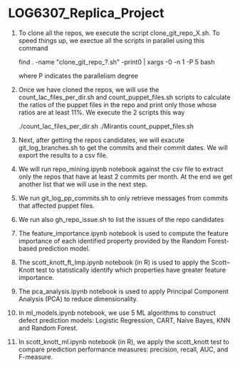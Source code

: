 # LOG6307_Replica_Project

1. To clone all the repos, we execute the script clone_git_repo_X.sh. To speed things up, we exectue all the scripts in parallel using this command

    find . -name "clone_git_repo_?.sh" -print0 | xargs -0 -n 1 -P 5 bash

    where P indicates the parallelism degree

2. Once we have cloned the repos, we will use the count_Iac_files_per_dir.sh and count_puppet_files.sh scripts to calculate the ratios
of the puppet files in the repo and print only those whose ratios are at least 11%. We execute the 2 scripts this way

    ./count_Iac_files_per_dir.sh ./Mirantis count_puppet_files.sh

3. Next, after getting the repos candidates, we will exacute git_log_branches.sh to get the commits and their commit dates.
We will export the results to a csv file.

4. We will run repo_mining.ipynb notebook against the csv file to extract only the repos that have at least 2 commits per month.
At the end we get another list that we will use in the next step.

5. We run git_log_pp_commits.sh to only retrieve messages from commits that affected puppet files.

6. We run also gh_repo_issue.sh to list the issues of the repo candidates

7. The feature_importance.ipynb notebook is used to compute the feature importance of each identified property provided by the Random
Forest-based prediction model.

8. The scott_knott_ft_Imp.ipynb notebook (in R) is used to apply the Scott–Knott test to statistically identify which properties have greater feature importance.

9. The pca_analysis.ipynb notebook is used to apply Principal Component Analysis (PCA) to reduce dimensionality.

10. In ml_models.ipynb notebook,  we use 5 ML algorithms to construct defect prediction models: Logistic Regression, CART, Naive Bayes, KNN and Random Forest.

11. In scott_knott_ml.ipynb notebook (in R), we apply the scott_knott test to compare prediction performance measures: precision, recall, AUC, and F-measure.
